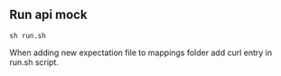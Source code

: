 ## Run api mock
`sh run.sh`

When adding new expectation file to mappings folder add curl entry in run.sh script.